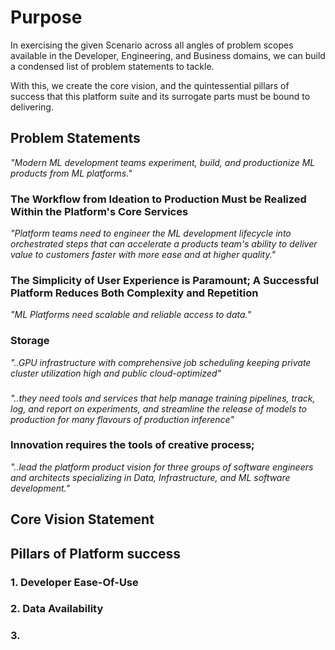# Purpose
In exercising the given Scenario across all angles of problem scopes available in the Developer, Engineering, and Business domains, we can build a condensed list of problem statements to tackle.

With this, we create the core vision, and the quintessential pillars of success that this platform suite and its surrogate parts must be bound to delivering.


## Problem Statements


*"Modern ML development teams experiment, build, and productionize ML products from ML platforms."*

### The Workflow from Ideation to Production Must be Realized Within the Platform's Core Services

*"Platform teams need to engineer the ML development lifecycle into orchestrated steps that can accelerate a products team's ability to deliver value to customers faster with more ease and at higher quality."*

### The Simplicity of User Experience is Paramount; A Successful Platform Reduces Both Complexity and Repetition    

*"ML Platforms need scalable and reliable access to data."*

### Storage

*"..GPU infrastructure with comprehensive job scheduling keeping private cluster utilization high and public cloud-optimized"*

###

*"..they need tools and services that help manage training pipelines, track, log, and report on experiments, and streamline the release of models to production for many flavours of production inference"*

### Innovation requires the tools of creative process; 

*"..lead the platform product vision for three groups of software engineers and architects specializing in Data, Infrastructure, and ML software development."*



##

## Core Vision Statement



## Pillars of Platform success


### 1. Developer Ease-Of-Use


### 2. Data Availability


### 3.
